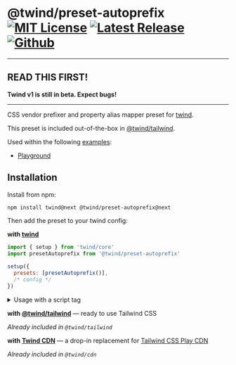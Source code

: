 # @twind/preset-autoprefix [![MIT License](https://flat.badgen.net/github/license/tw-in-js/twind)](https://github.com/tw-in-js/twind/blob/next/LICENSE) [![Latest Release](https://flat.badgen.net/npm/v/@twind/preset-autoprefix/next?icon=npm&label&cache=10800&color=blue)](https://www.npmjs.com/package/@twind/preset-autoprefix) [![Github](https://flat.badgen.net/badge/icon/tw-in-js%2Ftwind%23preset-autoprefix?icon=github&label)](https://github.com/tw-in-js/twind/tree/next/packages/preset-autoprefix)

---

## READ THIS FIRST!

**Twind v1 is still in beta. Expect bugs!**

---

CSS vendor prefixer and property alias mapper preset for [twind](https://www.npmjs.com/package/twind).

This preset is included out-of-the-box in [@twind/tailwind](https://www.npmjs.com/package/@twind/tailwind).

Used within the following [examples](https://github.com/tw-in-js/twind/tree/next/examples):

- [Playground](https://github.com/tw-in-js/twind/tree/next/examples/playground)

## Installation

Install from npm:

```sh
npm install twind@next @twind/preset-autoprefix@next
```

Then add the preset to your twind config:

**with [twind](https://www.npmjs.com/package/twind)**

```js
import { setup } from 'twind/core'
import presetAutoprefix from '@twind/preset-autoprefix'

setup({
  presets: [presetAutoprefix()],
  /* config */
})
```

<details><summary>Usage with a script tag</summary>

```html
<head>
  <script
    src="https://cdn.jsdelivr.net/combine/npm/twind@next,npm/@twind/preset-autoprefix@next"
    crossorigin
  ></script>
  <script>
    twind.setup({
      presets: [twind.presetAutoprefix()],
      /* config */
    })
  </script>
</head>
```

</details>

**with [@twind/tailwind](https://www.npmjs.com/package/@twind/tailwind)** — ready to use Tailwind CSS

_Already included in `@twind/tailwind`_

**with [Twind CDN](https://www.npmjs.com/package/@twind/cdn)** — a drop-in replacement for [Tailwind CSS Play CDN](https://tailwindcss.com/docs/installation/play-cdn)

_Already included in `@twind/cdn`_

